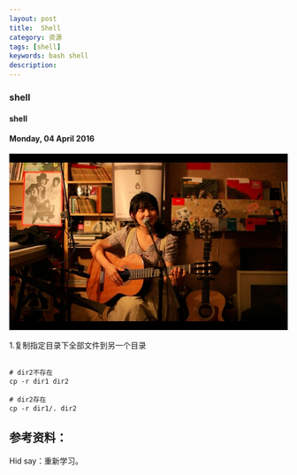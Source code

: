 ```yaml
---
layout: post
title:  Shell
category: 资源
tags: [shell]
keywords: bash shell
description:
---
```


###  shell

#### shell

#### Monday, 04 April 2016

![landscape](/../../assets/img/resource/2016/ChenBi_1.jpg)

1.复制指定目录下全部文件到另一个目录

```shell

# dir2不存在
cp -r dir1 dir2

# dir2存在
cp -r dir1/. dir2

```


## 参考资料：




Hid say：重新学习。

